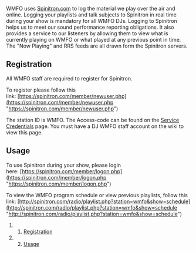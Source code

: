 WMFO uses [Spinitron.com](http://www.spinitron.com/ "http://www.spinitron.com/") to log the material we play over the air and online. Logging your playlists and talk subjects to Spinitron in real time during your show is mandatory for all WMFO DJs. Logging to Spinitron helps us to meet our sound performance reporting obligations. It also provides a service to our listeners by allowing them to view what is currently playing on WMFO or what played at any previous point in time. The "Now Playing" and RRS feeds are all drawn form the Spinitron servers.

Registration
------------

All WMFO staff are required to register for Spinitron.

To register please follow this link: [https://spinitron.com/member/newuser.php](https://spinitron.com/member/newuser.php "https://spinitron.com/member/newuser.php")

The station ID is WMFO. The Access-code can be found on the [Service Credentials](https://wiki.wmfo.org/Staff_Info/Staff_Services/Service_Credentials "Staff Info/Staff Services/Service Credentials") page. You must have a DJ WMFO staff account on the wiki to view this page.

Usage
-----

To use Spinitron during your show, please login here: [https://spinitron.com/member/logon.php](https://spinitron.com/member/logon.php "https://spinitron.com/member/logon.php")

To view the WMFO program schedule or view previous playlists, follow this link: [http://spinitron.com/radio/playlist.php?station=wmfo&show=schedule](http://spinitron.com/radio/playlist.php?station=wmfo&show=schedule "http://spinitron.com/radio/playlist.php?station=wmfo&show=schedule")

1.  1. [Registration](#Registration)
2.  2. [Usage](#Usage)

